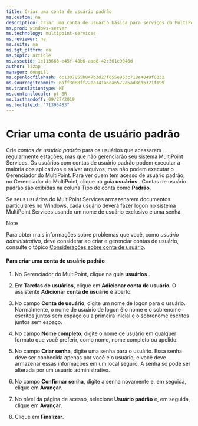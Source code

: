 ```yaml
---
title: Criar uma conta de usuário padrão
ms.custom: na
description: Criar uma conta de usuário básica para serviços do MultiPoint
ms.prod: windows-server
ms.technology: multipoint-services
ms.reviewer: na
ms.suite: na
ms.tgt_pltfrm: na
ms.topic: article
ms.assetid: 1e113666-e45f-48b6-aad8-42c361c9046d
author: lizap
manager: dongill
ms.openlocfilehash: dc1307855b847b3d27f655e953c718e4049f8332
ms.sourcegitcommit: 6aff3d88ff22ea141a6ea6572a5ad8dd6321f199
ms.translationtype: MT
ms.contentlocale: pt-BR
ms.lasthandoff: 09/27/2019
ms.locfileid: "71395483"
---
```

# <a name="create-a-standard-user-account"></a>Criar uma conta de usuário padrão
Crie *contas de usuário padrão* para os usuários que acessarem regularmente estações, mas que não gerenciarão seu sistema MultiPoint Services. Os usuários com contas de usuário padrão podem executar a maioria dos aplicativos e salvar arquivos, mas não podem executar o Gerenciador do MultiPoint. Para ver quem tem acesso de usuário padrão, no Gerenciador do MultiPoint, clique na guia **usuários** . Contas de usuário padrão são exibidas na coluna Tipo de conta como **Padrão**.  
  
Se seus usuários do MultiPoint Services armazenarem documentos particulares no Windows, cada usuário deverá fazer logon no sistema MultiPoint Services usando um nome de usuário exclusivo e uma senha.  
  
> [!NOTE]  
> Para obter mais informações sobre problemas que você, como *usuário administrativo*, deve considerar ao criar e gerenciar contas de usuário, consulte o tópico [Considerações sobre conta de usuário](User-Account-Considerations.md).  
  
#### <a name="to-create-a-standard-user-account"></a>Para criar uma conta de usuário padrão  
  
1.  No Gerenciador do MultiPoint, clique na guia **usuários** .  
  
2.  Em **Tarefas de usuários**, clique em **Adicionar conta de usuário**. O assistente **Adicionar conta de usuário** é aberto.  
  
3.  No campo **Conta de usuário**, digite um nome de logon para o usuário. Normalmente, o nome de usuário de logon é o nome e o sobrenome escritos juntos sem espaço ou a primeira inicial e o sobrenome escritos juntos sem espaço.  
  
4.  No campo **Nome completo**, digite o nome de usuário em qualquer formato que você preferir, como nome, nome completo ou apelido.  
  
5.  No campo **Criar senha**, digite uma senha para o usuário. Essa senha deve ser conhecida apenas por você e o usuário, e você deve armazenar essas informações em um local seguro. A senha só pode ser alterada por um usuário administrativo.  
  
6.  No campo **Confirmar senha**, digite a senha novamente e, em seguida, clique em **Avançar**.  
  
7.  No nível da página de acesso, selecione **Usuário padrão** e, em seguida, clique em **Avançar**.  
  
8.  Clique em **Finalizar**.  